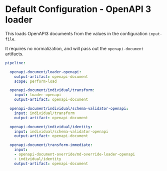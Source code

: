 # Default Configuration - OpenAPI 3 loader

This loads OpenAPI3 documents from the values in the configuration `input-file`.

It requires no normalization, and will pass out the `openapi-document` artifacts.


``` yaml
pipeline:

  openapi-document/loader-openapi:
    output-artifact: openapi-document
    scope: perform-load

  openapi-document/individual/transform:
    input: loader-openapi
    output-artifact: openapi-document

  openapi-document/individual/schema-validator-openapi:
    input: individual/transform
    output-artifact: openapi-document

  openapi-document/individual/identity:
    input: individual/schema-validator-openapi
    output-artifact: openapi-document

  openapi-document/transform-immediate:
    input:
    - openapi-document-override/md-override-loader-openapi
    - individual/identity
    output-artifact: openapi-document
```

